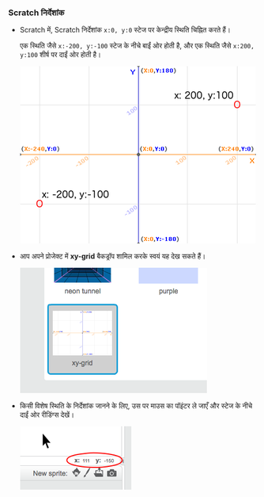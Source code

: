 ### Scratch निर्देशांक

+ Scratch में, Scratch निर्देशांक `x:0, y:0` स्टेज पर केन्द्रीय स्थिति चिह्नित करते हैं।

    एक स्थिति जैसे `x:-200, y:-100` स्टेज के नीचे बाईं ओर होती है, और एक स्थिति जैसे `x:200, y:100` शीर्ष पर दाईं ओर होती है।

    ![Stage coordinates](images/coordinates-stage.png)

+ आप अपने प्रोजेक्ट में **xy-grid** बैकड्रॉप शामिल करके स्वयं यह देख सकते हैं।

    ![Stage coordinates](images/coordinates-backdrop.png)

+ किसी विशेष स्थिति के निर्देशांक जानने के लिए, उस पर माउस का पॉइंटर ले जाएँ और स्टेज के नीचे दाईं ओर रीडिंग्स देखें।

    ![Coordinate readings](images/coordinates-xy-example.png)
